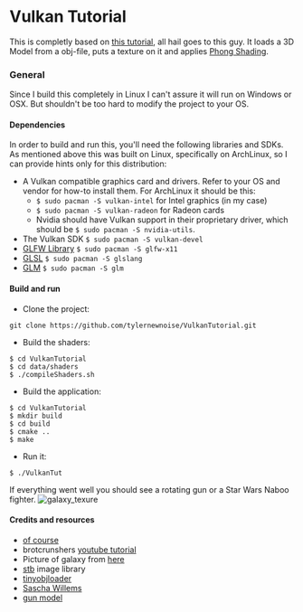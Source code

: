 # Vulkan Tutorial

This is completly based on [this tutorial](https://vulkan-tutorial.com), all hail goes to this guy. It loads a 3D Model from a obj-file, puts a texture on it and applies [Phong Shading](https://en.wikipedia.org/wiki/Shading#Phong_shading).

### General

Since I build this completely in Linux I can't assure it will run on Windows or OSX. But shouldn't be too hard to modify the project to your OS.

#### Dependencies
In order to build and run this, you'll need the following libraries and SDKs. As mentioned above this was built on Linux, specifically on ArchLinux, so I can provide hints only for this distribution:
* A Vulkan compatible graphics card and drivers. Refer to your OS and vendor for how-to install them. For ArchLinux it should be this:
  * ```$ sudo pacman -S vulkan-intel``` for Intel graphics (in my case)
  * ```$ sudo pacman -S vulkan-radeon``` for Radeon cards
  * Nvidia should have Vulkan support in their proprietary driver, which should be ```$ sudo pacman -S nvidia-utils```.
* The Vulkan SDK ```$ sudo pacman -S vulkan-devel```
* [GLFW Library](https://www.glfw.org/) ```$ sudo pacman -S glfw-x11```
* [GLSL](https://www.khronos.org/registry/OpenGL/index_gl.php) ```$ sudo pacman -S glslang```
* [GLM](https://glm.g-truc.net/0.9.9/index.html ) ```$ sudo pacman -S glm```
 
#### Build and run

* Clone the project:

```git clone https://github.com/tylernewnoise/VulkanTutorial.git```
* Build the shaders:
```
$ cd VulkanTutorial
$ cd data/shaders
$ ./compileShaders.sh
```
* Build the application:
 ```
 $ cd VulkanTutorial
 $ mkdir build
 $ cd build
 $ cmake ..
 $ make
```

* Run it:

```$ ./VulkanTut```

If everything went well you should see a rotating gun or a Star Wars Naboo fighter.
![galaxy_texure](screenshot.png)

#### Credits and resources

* [of course](https://vulkan-tutorial.com)
* brotcrunshers [youtube tutorial](https://www.youtube.com/watch?v=mzVFHEmnRLg&index=1&list=PL58qjcU5nk8uH9mmlASm4SFy1yuPzDAH0)
* Picture of galaxy from [here](https://www.flickr.com/photos/nasacommons/9467311154/in/photolist-fqArLE-bTceKc-8phfAM-npPhJ7-bTcCAt-r8td3y-bEha9y-fq2Sbf-bEha4f-r9nNFv-fqmbDn-8pkquq-bTcmwH-bEhcEN-bEhemC-bEhagb-otWLAH-qRWXqx-bEhfpJ-bTcfYn-bTcuj6-bEhVV5-8cJQMe-bTcBMc-bEhVUu-bEhCa5-do6zvq-bTbVRZ-btKxwX-npPh5b-bTcFfF-bEheEA-bEhWDj-fq17jY-qR79LP-bTbTSr-bTce3n-fpNgdH-bTcfYB-dCrz1Z-fq3kMf-bEhWkE-fqAYHf-Lct2bP-ZnqK2r-7hKa3t-QdxXBq-qR19hL-bTbVX8-i54VDR)
* [stb](https://github.com/nothings/stb) image library
* [tinyobjloader](https://github.com/syoyo/tinyobjloader)
* [Sascha Willems](https://github.com/SaschaWillems/Vulkan)
* [gun model](https://free3d.com/3d-model/45-acp-smith-and-wesson-13999.html)


